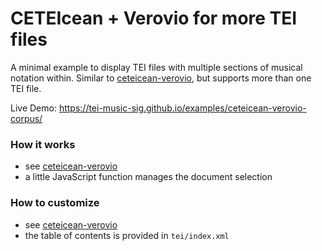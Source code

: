 # CETEIcean + Verovio for more TEI files

A minimal example to display TEI files with multiple sections of musical notation within. Similar to [ceteicean-verovio](../ceteicean-verovio), but supports more than one TEI file.

Live Demo: https://tei-music-sig.github.io/examples/ceteicean-verovio-corpus/

### How it works

- see [ceteicean-verovio](../ceteicean-verovio)
- a little JavaScript function manages the document selection

### How to customize

- see [ceteicean-verovio](../ceteicean-verovio)
- the table of contents is provided in `tei/index.xml`
